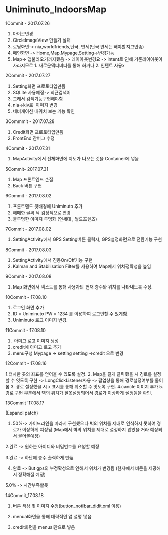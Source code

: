 # Uniminuto_IndoorsMap

1Commit - 2017.07.26
1. 아이콘변경
2. CircleImageView 만들기 실패
3. 로딩화면-> nia,worldfriends,단국, 연세(단국 연세는 빼야할지고민좀)
4. 메인화면 -> Home,Map,Mypage,Setting->변경가능
5. Map-> 맵불러오기까지했음 -> 레이아웃변경요 -> intent로 인해 기존레이아웃이 사라지므로 1. 새로운액티비티를 통해 하거나
                                                                                   2. 인텐트 사용x



2Commit - 2017.07.27
1. Setting화면 프로토타입만듬
2. SQLite 사용예정-> 최근검색어
3. 그래서 검색기능구현해야함
4. nia->kiv로  이미지 변경
5. 네비게이션 내위치 보는 기능 확인



3Commmit - 2017.07.28
1. Credit화면 프로토타입만듬
2. FrontEnd 잔버그 수정




4Commit - 2017.07.31
1. MapActivity에서 전체화면에 지도가 나오는 것을 Container에 넣음



5Commit- 2017.07.31
1. Map 프론트엔드 손질
2. Back 버튼 구현 


6Commit - 2017.08.02
1. 프론트엔드 뒷배경에 Uniminuto 추가
2. 애매한 글씨 색 검정색으로 변경
3. 불투명한 이미지 투명화 (연세대 , 월드프렌즈)



7Commit - 2017.08.02
1. SettingActivity에서 GPS Setting버튼 클릭시, GPS설정화면으로 전환기능 구현



8Commit - 2017.08.03
1. SettingActivity에서 진동On/Off기능 구현
2. Kalman and Stabilisation Filter를 사용하여 Map에서 위치정확성을 높임


9Commit - 2017.08.08

1. Map 화면에서 텍스트를 통해 사용자의 현재 층수와 위치를 나타내도록 수정.

10Commit - 17.08.10
1. 로그인 화면 추가 
2. ID = Uniminuto
   PW = 1234
를 이용하여 로그인할 수 있게함.
3. Uniminuto 로고 이미지 변경.

11Commit - 17.08.10
1.  아미고 로고 이미지 생성
2. credit에 아미고 로고 추가
3. menu구성 Mypage -> setting
                 setting ->credit
으로 변경



12Commit - 17.08.16

1.터치한 곳의 좌표를 얻어올 수 있도록 설정.
2. Map을 길게 클릭했을 시 경로를 설정할 수 잇도록 구현
-> LongClickListener사용
-> 팝업창을 통해 경로설정여부를 물어봄
3. 경로 설정했을 시 x 표시를 통해 취소할 수 잇도록 구현.
4.cancle 이미지 추가
5. 경로 구현 부분에서 벽의 위치가 잘못설정되어서 경로가 이상하게 설정됨을 확인.

13Commit '17.08.17

(Espanol patch)


1. 50%-> 가이드라인을 따라서 구현했으나 벽의 위치를 제대로 인식하지 못하여 경로가 이상하게 지정됨 (Map에서 벽의 위치를 제대로 설정하지 않았을 거라 예상되서 물어볼예정)

2.완료 -> 원하는 아이디와 비밀번호를 요청할 예정

3.완료 -> 하단에 층수 출력하게 만듦

4. 완료 -> But gps의 부정확성으로 인해서 위치가 변경됨 (현지에서 비콘을 제공해서 정확해질 예정)

5.0% -> 시간부족할듯




14Commit_17.08.18


1. 버튼 색상 및 이미지 수정(button_notibar_didit.xml 이용)

2. menual화면을 통해 대략적인 앱 설명 넣음

3. credit화면을 menual안으로 넣음
